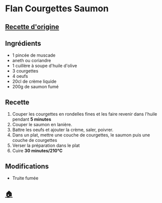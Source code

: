 # Flan Courgettes Saumon
## [Recette d'origine](https://www.marmiton.org/recettes/recette_flan-de-courgettes-au-saumon-fume_23001.aspx)

## Ingrédients
- 1 pincée de muscade
- aneth ou coriandre
- 1 cuillère à soupe d'huile d'olive
- 3 courgettes
- 4 oeufs
- 20cl de crème liquide
- 200g de saumon fumé

## Recette
1. Couper les courgettes en rondelles fines et les faire revenir dans l'huile pendant **5 minutes**
1. Couper le saumon en lanière.
1. Battre les oeufs et ajouter la crème, saler, poivrer.
1. Dans un plat, mettre une couche de courgettes, le saumon puis une couche de courgettes
1. Verser la préparation dans le plat
1. Cuire **30 minutes/210°C**


## Modifications
- Truite fumée


## [:house:](/)
